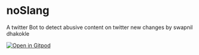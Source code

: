 # noSlang
A twitter Bot to detect abusive content on twitter 
new changes by swapnil dhakokle

[![Open in Gitpod](https://gitpod.io/button/open-in-gitpod.svg)](https://gitpod.io/#https://github.com/TakshakRamteke/noSlang)